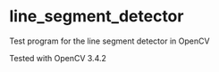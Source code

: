 # line_segment_detector
Test program for the line segment detector in OpenCV

Tested with OpenCV 3.4.2
